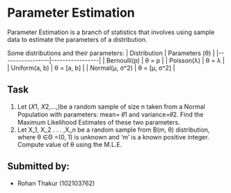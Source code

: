 
# Parameter Estimation 
Parameter Estimation is a branch of statistics that involves using sample data to estimate the parameters of a distribution.

Some distributions and their parameters:
| Distribution    | Parameters (θ)  |
|-----------------|-----------------|
| Bernoulli(p)    | θ = p           |
| Poisson(λ)      | θ = λ           |
| Uniform(a, b)   | θ = [a, b]      |
| Normal(μ, σ^2)  | θ = [μ, σ^2]    |




## Task
1. Let (𝑋1, 𝑋2,…,)be a random sample of size n taken from a Normal Population with parameters: mean= 𝜃1 and variance=𝜃2. Find the Maximum Likelihood Estimates of these two parameters.
2. Let X_1, X_2 . . . ,X_n be a random sample 
from B(m, θ) distribution, where θ ∈Θ =(0, 1) is unknown and ‘m’ is a known positive integer. Compute value of θ using the
M.L.E.


## Submitted by:

- Rohan Thakur (102103762) 


